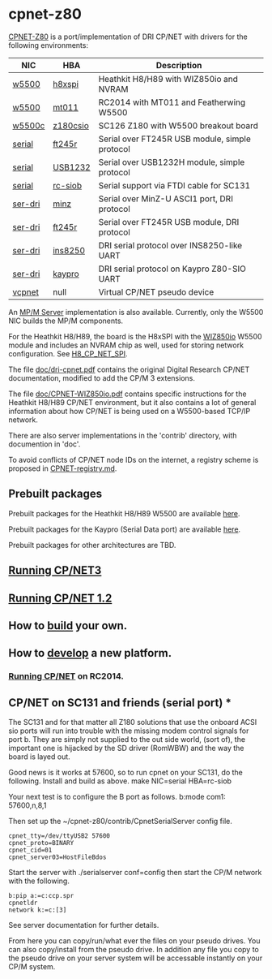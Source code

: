 # cpnet-z80
[CPNET-Z80](CPNET-Z80.md) is a port/implementation of DRI CP/NET with drivers for the following
environments:

NIC | HBA | Description
----|-----|------------
[w5500](W5500.md) | [h8xspi](H8XSPI.md) | Heathkit H8/H89 with WIZ850io and NVRAM
[w5500](W5500.md) | [mt011](MT011.md) | RC2014 with MT011 and Featherwing W5500
[w5500c](W5500.md) | [z180csio](Z180CSIO.md) | SC126 Z180 with W5500 breakout board
[serial](SERIAL.md) | [ft245r](FT245R.md) | Serial over FT245R USB module, simple protocol
[serial](SERIAL.md) | [USB1232](USB1232H.md) | Serial over USB1232H module, simple protocol
[serial](SERIAL.md) | [rc-siob](RC-SIOB.md) | Serial support via FTDI cable for SC131
[ser-dri](SER-DRI.md) | [minz](MINZ.md) | Serial over MinZ-U ASCI1 port, DRI protocol
[ser-dri](SER-DRI.md) | [ft245r](FT245R.md) | Serial over FT245R USB module, DRI protocol
[ser-dri](SER-DRI.md) | [ins8250](INS8250.md) | DRI serial protocol over INS8250-like UART
[ser-dri](SER-DRI.md) | [kaypro](KAYPRO.md) | DRI serial protocol on Kaypro Z80-SIO UART
[vcpnet](VCPNET.md) | null | Virtual CP/NET pseudo device

An [MP/M Server](MPMserver.md) implementation is also available.
Currently, only the W5500 NIC builds the MP/M components.

For the Heathkit H8/H89, the board is the H8xSPI with the
[WIZ850io](https://www.wiznet.io/product-item/wiz850io/) W5500 module
and includes an NVRAM chip as well,
used for storing network configuration.
See [H8_CP_NET_SPI](http://koyado.com/Heathkit/H8_CP_NET_SPI_Wiznet_Network.html).

The file [doc/dri-cpnet.pdf](/doc/dri-cpnet.pdf)
contains the original Digital Research CP/NET documentation,
modified to add the CP/M 3 extensions.

The file [doc/CPNET-WIZ850io.pdf](/doc/CPNET-WIZ850io.pdf)
contains specific instructions for the Heathkit H8/H89
CP/NET environment, but it also contains a lot of general information about how
CP/NET is being used on a W5500-based TCP/IP network.

There are also server implementations in the 'contrib' directory, with
documention in 'doc'.

To avoid conflicts of CP/NET node IDs on the internet, a registry scheme is
proposed in [CPNET-registry.md](/CPNET-registry.md).

## Prebuilt packages

Prebuilt packages for the Heathkit H8/H89 W5500 are available
[here](http://sebhc.durgadas.com/mms89/wiz850io/).

Prebuilt packages for the Kaypro (Serial Data port) are available
[here](http://sebhc.durgadas.com/kaypro/).

Prebuilt packages for other architectures are TBD.

## [Running CP/NET3](CPNET3.md)

## [Running CP/NET 1.2](CPNET12.md)

## How to [build](BUILD.md) your own.

## How to [develop](DEVEL.md) a new platform.

### [Running CP/NET](RUN-RC2014.md) on RC2014.

## CP/NET on SC131 and friends (serial port) *

The SC131 and for that matter all Z180 solutions that use the onboard ACSI sio ports will run into trouble with the
missing modem control signals for port b.  They are simply not supplied to the out side world, (sort of), the important
one is hijacked by the SD driver (RomWBW) and the way the board is layed out.

Good news is it works at 57600, so to run cpnet on your SC131, do the following.
Install and build as above.  make NIC=serial HBA=rc-siob

Your next test is to configure the B port as follows. b:mode com1: 57600,n,8,1

Then set up the ~/cpnet-z80/contrib/CpnetSerialServer config file.
```
cpnet_tty=/dev/ttyUSB2 57600
cpnet_proto=BINARY
cpnet_cid=01
cpnet_server03=HostFileBdos
```

Start the server with ./serialserver conf=config
then start the CP/M network with the following.
```
b:pip a:=c:ccp.spr
cpnetldr
network k:=c:[3]
```

See server documentation for further details.


From here you can copy/run/what ever the files on your pseudo drives.  You can also
copy/install from the pseudo drive.  In addition any file you copy to the pseudo drive
on your server system will be accessable instantly on your CP/M system.

